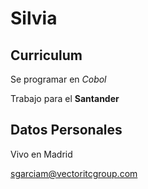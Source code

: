 # Silvia

## Curriculum 

Se programar en _Cobol_

Trabajo para el **Santander**

## Datos Personales

  Vivo en Madrid

  sgarciam@vectoritcgroup.com

